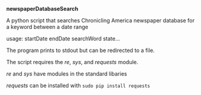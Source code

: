 **newspaperDatabaseSearch**

A python script that searches Chronicling America newspaper database for a keyword between a date range

usage: startDate endDate searchWord state...

The program prints to stdout but can be redirected to a file. 

The script requires the *re*, *sys*, and *requests* module.

*re* and *sys* have modules in the standard libaries

*requests* can be installed with `sudo pip install requests`


